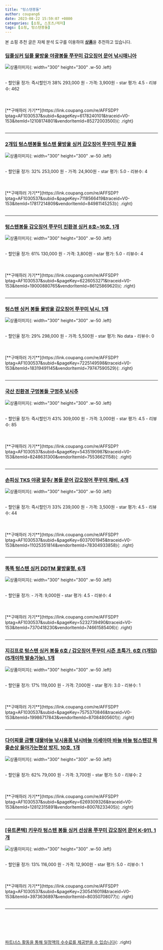 ```yaml
---
title: "텅스텐봉돌"
author: coupang6
date: 2023-08-22 15:59:07 +0800
categories: [쇼핑, 스포츠/레저]
tags: [쇼핑, 텅스텐봉돌]
---
```


본 쇼핑 추천 글은 자체 분석 도구를 이용하여 [**상품**](https://link.coupang.com/a/bao1ui)을 추천하고 있습니다.

### [딤플싱커 딤플 물방울 야광봉돌 쭈꾸미 갑오징어 문어 낚시매니아](https://link.coupang.com/re/AFFSDP?lptag=AF1030537&subid=&pageKey=6178240101&traceid=V0-153&itemId=12108174801&vendorItemId=85272003500)

![상품이미지](https://thumbnail8.coupangcdn.com/thumbnails/remote/230x230ex/image/vendor_inventory/c67d/feb641142f8227ee7ed516b17767d8829f40a6006337bc6d2077e1115b07.jpg){: width="300" height="300" .w-50 .left}


<br>
- 할인율 정가: 즉시할인가 38%  293,000   원
- 가격: 3,900원
- star 평가: 4.5
- 리뷰수: 462
<br>
<br>
<br>
<br>
[**구매하러 가기**](https://link.coupang.com/re/AFFSDP?lptag=AF1030537&subid=&pageKey=6178240101&traceid=V0-153&itemId=12108174801&vendorItemId=85272003500){: .right}
<br>
<br>

---

### [2개입 텅스텐봉돌 텅스텐 물방울 싱커 갑오징어 쭈꾸미 쭈갑 봉돌](https://link.coupang.com/re/AFFSDP?lptag=AF1030537&subid=&pageKey=7118566419&traceid=V0-153&itemId=17817214809&vendorItemId=84981145253)

![상품이미지](https://thumbnail8.coupangcdn.com/thumbnails/remote/230x230ex/image/vendor_inventory/8858/9556826bfb70dd1105f90c38065ea592be8fb0bd60ebc1abaf95d296efe8.jpg){: width="300" height="300" .w-50 .left}


<br>
- 할인율 정가: 32%  253,000   원
- 가격: 24,900원
- star 평가: 5.0
- 리뷰수: 4
<br>
<br>
<br>
<br>
[**구매하러 가기**](https://link.coupang.com/re/AFFSDP?lptag=AF1030537&subid=&pageKey=7118566419&traceid=V0-153&itemId=17817214809&vendorItemId=84981145253){: .right}
<br>
<br>

---

### [텅스텐봉돌 갑오징어 쭈꾸미 친환경 싱커 8호~16호, 1개](https://link.coupang.com/re/AFFSDP?lptag=AF1030537&subid=&pageKey=6226053271&traceid=V0-153&itemId=19000880765&vendorItemId=86125869620)

![상품이미지](https://thumbnail8.coupangcdn.com/thumbnails/remote/230x230ex/image/vendor_inventory/049b/c2fca580a1cca066c1c4a4fab56e4fbb26b9d40111f74815115d8401c4ba.jpg){: width="300" height="300" .w-50 .left}


<br>
- 할인율 정가: 61%  130,000   원
- 가격: 3,800원
- star 평가: 5.0
- 리뷰수: 4
<br>
<br>
<br>
<br>
[**구매하러 가기**](https://link.coupang.com/re/AFFSDP?lptag=AF1030537&subid=&pageKey=6226053271&traceid=V0-153&itemId=19000880765&vendorItemId=86125869620){: .right}
<br>
<br>

---

### [텅스텐 싱커 봉돌 물방울 갑오징어 쭈꾸미 낚시, 1개](https://link.coupang.com/re/AFFSDP?lptag=AF1030537&subid=&pageKey=7225149598&traceid=V0-153&itemId=18319491145&vendorItemId=79747590529)

![상품이미지](https://thumbnail7.coupangcdn.com/thumbnails/remote/230x230ex/image/vendor_inventory/701b/95481191300f2ddd763598342add53081a96f155a0ba80e52081b819ab4d.jpg){: width="300" height="300" .w-50 .left}


<br>
- 할인율 정가: 29%  298,000   원
- 가격: 5,500원
- star 평가: No data
- 리뷰수: 0
<br>
<br>
<br>
<br>
[**구매하러 가기**](https://link.coupang.com/re/AFFSDP?lptag=AF1030537&subid=&pageKey=7225149598&traceid=V0-153&itemId=18319491145&vendorItemId=79747590529){: .right}
<br>
<br>

---

### [국산 친환경 구멍봉돌 구멍추 낚시추](https://link.coupang.com/re/AFFSDP?lptag=AF1030537&subid=&pageKey=5435190987&traceid=V0-153&itemId=8248631300&vendorItemId=75536621158)

![상품이미지](https://thumbnail7.coupangcdn.com/thumbnails/remote/230x230ex/image/vendor_inventory/c272/cf4b1481408b0eb8e0b536a8f9bba54357a1199db2f054fd4d2288164289.jpeg){: width="300" height="300" .w-50 .left}


<br>
- 할인율 정가: 즉시할인가 43%  309,000   원
- 가격: 3,000원
- star 평가: 4.5
- 리뷰수: 85
<br>
<br>
<br>
<br>
[**구매하러 가기**](https://link.coupang.com/re/AFFSDP?lptag=AF1030537&subid=&pageKey=5435190987&traceid=V0-153&itemId=8248631300&vendorItemId=75536621158){: .right}
<br>
<br>

---

### [손피싱 TKS 야광 알추/ 봉돌 문어 갑오징어 쭈꾸미 채비, 4개](https://link.coupang.com/re/AFFSDP?lptag=AF1030537&subid=&pageKey=6037001945&traceid=V0-153&itemId=11025351814&vendorItemId=78304933858)

![상품이미지](https://thumbnail10.coupangcdn.com/thumbnails/remote/230x230ex/image/vendor_inventory/d1a2/68c6363b0693dffbb6b3b407ff9164165aa7099fff5028100399bfd08814.jpg){: width="300" height="300" .w-50 .left}


<br>
- 할인율 정가: 즉시할인가 33%  239,000   원
- 가격: 3,500원
- star 평가: 4.5
- 리뷰수: 44
<br>
<br>
<br>
<br>
[**구매하러 가기**](https://link.coupang.com/re/AFFSDP?lptag=AF1030537&subid=&pageKey=6037001945&traceid=V0-153&itemId=11025351814&vendorItemId=78304933858){: .right}
<br>
<br>

---

### [똑똑 텅스텐 싱커 DDTM 물방울형, 6개](https://link.coupang.com/re/AFFSDP?lptag=AF1030537&subid=&pageKey=5232739490&traceid=V0-153&itemId=7370418230&vendorItemId=74661585406)

![상품이미지](https://thumbnail10.coupangcdn.com/thumbnails/remote/230x230ex/image/retail/images/2021/03/24/12/5/9320aeaa-793e-4eb0-8b5f-a34ce6b65d49.jpg){: width="300" height="300" .w-50 .left}


<br>
- 할인율 정가: 
- 가격: 9,000원
- star 평가: 4.5
- 리뷰수: 4
<br>
<br>
<br>
<br>
[**구매하러 가기**](https://link.coupang.com/re/AFFSDP?lptag=AF1030537&subid=&pageKey=5232739490&traceid=V0-153&itemId=7370418230&vendorItemId=74661585406){: .right}
<br>
<br>

---

### [지깅프로 텅스텐 싱커 봉돌 6호 / 갑오징어 쭈꾸미 시즌 초특가, 6호 (1개입) (5개이하 발송가능), 1개](https://link.coupang.com/re/AFFSDP?lptag=AF1030537&subid=&pageKey=7575370846&traceid=V0-153&itemId=19986717843&vendorItemId=87084805601)

![상품이미지](https://thumbnail9.coupangcdn.com/thumbnails/remote/230x230ex/image/vendor_inventory/33be/a4c753a5104f35b27bf0b8de457e020125007f35b7f81ee2b2b0b813eff7.JPG){: width="300" height="300" .w-50 .left}


<br>
- 할인율 정가: 17%  119,000   원
- 가격: 7,000원
- star 평가: 3.0
- 리뷰수: 1
<br>
<br>
<br>
<br>
[**구매하러 가기**](https://link.coupang.com/re/AFFSDP?lptag=AF1030537&subid=&pageKey=7575370846&traceid=V0-153&itemId=19986717843&vendorItemId=87084805601){: .right}
<br>
<br>

---

### [다이찌몰 금빨 대물바늘 낚시용품 낚시바늘 이세아마 바늘 바늘 텅스텐강 목줄손상 돌아가는현상 방지, 10호, 1개](https://link.coupang.com/re/AFFSDP?lptag=AF1030537&subid=&pageKey=6269309326&traceid=V0-153&itemId=12812315891&vendorItemId=80078233405)

![상품이미지](https://thumbnail7.coupangcdn.com/thumbnails/remote/230x230ex/image/vendor_inventory/eece/f16e06cde5d466b049d0d636569d86ad9aab22556a802f71176ebb2ae5d0.jpg){: width="300" height="300" .w-50 .left}


<br>
- 할인율 정가: 62%  79,000   원
- 가격: 3,700원
- star 평가: 5.0
- 리뷰수: 2
<br>
<br>
<br>
<br>
[**구매하러 가기**](https://link.coupang.com/re/AFFSDP?lptag=AF1030537&subid=&pageKey=6269309326&traceid=V0-153&itemId=12812315891&vendorItemId=80078233405){: .right}
<br>
<br>

---

### [[유트론텍] 키우라 텅스텐 봉돌 싱커 선상용 쭈꾸미 갑오징어 문어 K-911, 1개](https://link.coupang.com/re/AFFSDP?lptag=AF1030537&subid=&pageKey=2305416019&traceid=V0-153&itemId=3973636897&vendorItemId=80350708077)

![상품이미지](https://thumbnail10.coupangcdn.com/thumbnails/remote/230x230ex/image/vendor_inventory/434f/cd7383bf8944deda7b811d501b7bdb4f8599db5f65cb4ea06347055f7771.jpg){: width="300" height="300" .w-50 .left}


<br>
- 할인율 정가: 13%  116,000   원
- 가격: 12,900원
- star 평가: 5.0
- 리뷰수: 1
<br>
<br>
<br>
<br>
[**구매하러 가기**](https://link.coupang.com/re/AFFSDP?lptag=AF1030537&subid=&pageKey=2305416019&traceid=V0-153&itemId=3973636897&vendorItemId=80350708077){: .right}
<br>
<br>

---
<br><br><br><br><br> [파트너스 활동을 통해 일정액의 수수료를 제공받을 수 있습니다](https://link.coupang.com/a/bao1ui){: .right}